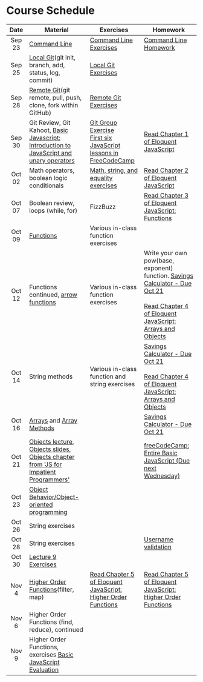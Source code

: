 # Course Schedule

|  Date  | Material                                                                                                                                                                                                                                                                                 | Exercises                                                                                                                                                                                                   | Homework                                                                                                                                                                                                                                      |
| :----: | ---------------------------------------------------------------------------------------------------------------------------------------------------------------------------------------------------------------------------------------------------------------------------------------- | ----------------------------------------------------------------------------------------------------------------------------------------------------------------------------------------------------------- | --------------------------------------------------------------------------------------------------------------------------------------------------------------------------------------------------------------------------------------------- |
| Sep 23 | [Command Line](./lectures/02-command-line)                                                                                                                                                                                                                                               | [Command Line Exercises](./lectures/02-command-line/exercises.md)                                                                                                                                           | [Command Line Homework](./lectures/02-command-line/homework.md)                                                                                                                                                                               |
| Sep 25 | [Local Git](https://github.com/uark-backend-class/course-materials/tree/master/lectures/03-source-control)(git init, branch, add, status, log, commit)                                                                                                                                   | [Local Git Exercises](https://github.com/uark-backend-class/course-materials/blob/master/lectures/03-source-control/exercises-local.md)                                                                     |                                                                                                                                                                                                                                               |
| Sep 28 | [Remote Git](https://github.com/uark-backend-class/course-materials/tree/master/lectures/03-source-control)(git remote, pull, push, clone, fork within GitHub)                                                                                                                           | [Remote Git Exercises](https://github.com/uark-backend-class/course-materials/blob/master/lectures/03-source-control/exercises-remote.md)                                                                   |                                                                                                                                                                                                                                               |
| Sep 30 | Git Review, Git Kahoot, [Basic Javascript: Introduction to JavaScript and unary operators](https://github.com/uark-backend-class/course-materials/tree/master/lectures/04-javascript-basics#lecture-1-intro-to-javascript-and-unary-operators)                                           | [Git Group Exercise](https://classroom.github.com/g/G0-3w-Ay)<br/>[First six JavaScript lessons in FreeCodeCamp](https://learn.freecodecamp.org/javascript-algorithms-and-data-structures/basic-javascript) | [Read Chapter 1 of Eloquent JavaScript](https://eloquentjavascript.net/01_values.html)                                                                                                                                                        |
| Oct 02 | Math operators, boolean logic conditionals                                                                                                                                                                                                                                               | [Math, string, and equality exercises](https://github.com/uark-backend-class/course-materials/blob/master/lectures/04-javascript-basics/lecture02-exercises.md)                                             | [Read Chapter 2 of Eloquent JavaScript](http://eloquentjavascript.net/02_program_structure.html)                                                                                                                                              |
| Oct 07 | Boolean review, loops (while, for)                                                                                                                                                                                                                                                       | FizzBuzz                                                                                                                                                                                                    | [Read Chapter 3 of Eloquent JavaScript: Functions](https://eloquentjavascript.net/03_functions.html)                                                                                                                                          |
| Oct 09 | [Functions](lectures/04-javascript-basics#lecture-4-functions)                                                                                                                                                                                                                           | Various in-class function exercises                                                                                                                                                                         |                                                                                                                                                                                                                                               |
| Oct 12 | Functions continued, [arrow functions](https://wesbos.com/arrow-functions/)                                                                                                                                                                                                              | Various in-class function exercises                                                                                                                                                                         | Write your own pow(base, exponent) function. [Savings Calculator - Due Oct 21](https://classroom.github.com/a/atHBYnUw) <br /><br /> [Read Chapter 4 of Eloquent JavaScript: Arrays and Objects](https://eloquentjavascript.net/04_data.html) |
| Oct 14 | String methods                                                                                                                                                                                                                                                                           | Various in-class function and string exercises                                                                                                                                                              | [Savings Calculator - Due Oct 21](https://classroom.github.com/a/atHBYnUw) <br /><br /> [Read Chapter 4 of Eloquent JavaScript: Arrays and Objects](https://eloquentjavascript.net/04_data.html)                                              |
| Oct 16 | [Arrays](lectures/04-javascript-basics#lecture-3-conditionals-loops-arrays-objects) and [Array Methods](https://slides.com/aaronrobinson-1/javascript-array-methods)                                                                                                                     |                                                                                                                                                                                                             | [Savings Calculator - Due Oct 21](https://classroom.github.com/a/atHBYnUw)                                                                                                                                                                    |
| Oct 21 | [Objects lecture](lectures/04-javascript-basics#lecture-3-conditionals-loops-arrays-objects), [Objects slides](https://slides.com/aaronrobinson-1/javascript-objects), [Objects chapter from 'JS for Impatient Programmers'](http://exploringjs.com/impatient-js/ch_single-objects.html) |                                                                                                                                                                                                             | [freeCodeCamp: Entire Basic JavaScript (Due next Wednesday)](https://learn.freecodecamp.org/javascript-algorithms-and-data-structures/basic-javascript)                                                                                       |
| Oct 23 | [Object Behavior/Object-oriented programming](https://slides.com/aaronrobinson-1/javascript-objects)                                                                                                                                                                                     |                                                                                                                                                                                                             |                                                                                                                                                                                                                                               |
| Oct 26 | String exercises                                                                                                                                                                                                                                                                         |                                                                                                                                                                                                             |                                                                                                                                                                                                                                               |
| Oct 28 | String exercises                                                                                                                                                                                                                                                                         |                                                                                                                                                                                                             | [Username validation](https://classroom.github.com/a/u8vVSLhm)                                                                                                                                                                                |
| Oct 30 | [Lecture 9 Exercises](lectures/04-javascript-basics/lecture09-exercises.md)                                                                                                                                                                                                              |                                                                                                                                                                                                             |                                                                                                                                                                                                                                               |
| Nov 4  | [Higher Order Functions](lectures/10-higher-order-functions)(filter, map)                                                                                                                                                                                                                | [Read Chapter 5 of Eloquent JavaScript: Higher Order Functions](https://eloquentjavascript.net/05_higher_order.html)                                                                                        | [Read Chapter 5 of Eloquent JavaScript: Higher Order Functions](https://eloquentjavascript.net/05_higher_order.html)                                                                                                                          |
| Nov 6  | Higher Order Functions (find, reduce), continued                                                                                                                                                                                                                                         |                                                                                                                                                                                                             |                                                                                                                                                                                                                                               |
| Nov 9  | Higher Order Functions, exercises [Basic JavaScript Evaluation](https://classroom.github.com/a/jQb6hScD)                                                                                                                                                                                 |                                                                                                                                                                                                             |                                                                                                                                                                                                                                               |
<!--
| May 4  | [Impatient JS: CommonJS Modules](http://exploringjs.com/impatient-js/ch_modules.html#module-systems-created-prior-to-es6)<br />[Basic JavaScript Evaluation](https://classroom.github.com/a/jQb6hScD)                                                                                    |                                                                                                                                                                                                             |                                                                                                                                                                                                                                               |
| May 6  | Modules continued, <br/> [Node.js Assert](https://www.w3schools.com/nodejs/ref_assert.asp)<br />[Mocha](https://mochajs.org/)                                                                                                                                                            |                                                                                                                                                                                                             |                                                                                                                                                                                                                                               |
| May 8  | Testing continued, <br/>Review of Basic JS Evaluation                                                                                                                                                                                                                                    |                                                                                                                                                                                                             | [Temperature conversion module](https://classroom.github.com/a/BNcJkRjq) (Due May 13)                                                                                                                                                         |
| May 13 | [Error Handling Lecture](lectures/11-error-handling)<br /> [Impatient Programmer: Exception Handling](http://exploringjs.com/impatient-js/ch_exception-handling.html)                                                                                                                    | [Error Handling Exercise 1 Only](lectures/11-error-handling/exercises.md)                                                                                                                                   |                                                                                                                                                                                                                                               |
| May 15 | [Intro to Node: Lecture 1 (NPM)](lectures/06-intro-to-node)                                                                                                                                                                                                                              | [Lecture 1 Exercise 1 Only](lectures/06-intro-to-node/lecture01-exercises.md)                                                                                                                               |                                                                                                                                                                                                                                               |
| May 17 | [Review of Intro to Node: Lecture 1 (NPM)](lectures/06-intro-to-node)<br/>[Intro to Node: Lecture 2 (File Handling, Events)](lectures/06-intro-to-node)                                                                                                                                  | [Lecture 2 Exercise 2 Only](lectures/06-intro-to-node/lecture02-exercises.md)                                                                                                                               |                                                                                                                                                                                                                                               | -->

